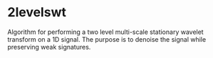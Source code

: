 # 2levelswt
Algorithm for performing a two level multi-scale stationary wavelet transform on a 1D signal. The purpose is to denoise the signal while preserving weak signatures.
